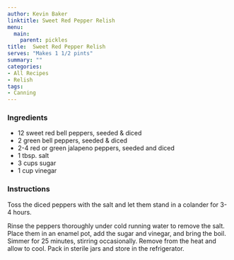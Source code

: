```yaml
---
author: Kevin Baker
linktitle: Sweet Red Pepper Relish
menu:
  main:
    parent: pickles
title:  Sweet Red Pepper Relish
serves: "Makes 1 1/2 pints"
summary: ""
categories:
- All Recipes
- Relish
tags: 
- Canning
---
```


### Ingredients

<div class="ingredient-list"> 

* 12 sweet red bell peppers, seeded & diced
* 2 green bell peppers, seeded & diced
* 2-4 red or green jalapeno peppers, seeded and diced
* 1 tbsp. salt
* 3 cups sugar
* 1 cup vinegar

</div>

### Instructions
Toss the diced peppers with the salt and let them stand in a colander for 3-4 hours.

Rinse the peppers thoroughly under cold running water to remove the salt. Place them in an enamel pot, add the sugar and vinegar, and bring the boil.  Simmer for 25 minutes, stirring occasionally.  Remove from the heat and allow to cool. Pack in sterile jars and store in the refrigerator.
